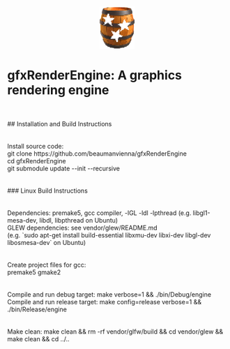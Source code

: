 <p align="center">
  <img width="80" src="resources/pictures/barrel.png">
</p>

# gfxRenderEngine: A graphics rendering engine
<br />
<br />
## Installation and Build Instructions<br />
<br />
<br />
Install source code: <br />
git clone https://github.com/beaumanvienna/gfxRenderEngine<br />
cd gfxRenderEngine<br />
git submodule update --init --recursive<br />
<br />
<br />
### Linux Build Instructions<br />
<br />
<br />
Dependencies: premake5, gcc compiler, -lGL -ldl -lpthread (e.g. libgl1-mesa-dev, libdl, libpthread on Ubuntu)<br />
GLEW dependencies: see vendor/glew/README.md <br />
(e.g. `sudo apt-get install build-essential libxmu-dev libxi-dev libgl-dev libosmesa-dev` on Ubuntu)<br />
<br />
<br />
Create project files for gcc: <br />
premake5 gmake2<br />
<br />
<br />
Compile and run debug target: make verbose=1 && ./bin/Debug/engine <br />
Compile and run release target: make config=release verbose=1 && ./bin/Release/engine<br />
<br />
<br />
Make clean: make clean && rm -rf vendor/glfw/build && cd vendor/glew && make clean && cd ../..<br />
<br />
<br />

